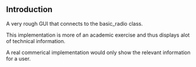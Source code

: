 ## Introduction
A very rough GUI that connects to the basic_radio class.

This implementation is more of an academic exercise and thus displays alot of technical information. 

A real commerical implementation would only show the relevant information for a user.